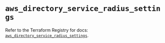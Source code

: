 # `aws_directory_service_radius_settings`

Refer to the Terraform Registry for docs: [`aws_directory_service_radius_settings`](https://registry.terraform.io/providers/hashicorp/aws/6.11.0/docs/resources/directory_service_radius_settings).
